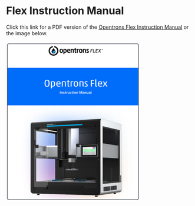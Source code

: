 # Flex Instruction Manual

Click this link for a PDF version of the [Opentrons Flex Instruction Manual](https://insights.opentrons.com/hubfs/Products/Flex/Opentrons%20Flex%20Manual.pdf?_gl=1*692t7q*_ga*MTE0MDUyMjE0Ni4xNjg0MzU4Mzc0*_ga_66HK7MC5D7*MTcwMTAxOTk3My4xNC4xLjE3MDEwMjIzNDUuNDAuMC4w*_ga_GNSMNLW4RY*MTcwMTAxOTk3My4xNC4xLjE3MDEwMjIzNDUuNDAuMC4w) or the image below. 

[![Flex manual cover](../images/flex-cover70-copy.png)](https://insights.opentrons.com/hubfs/Products/Flex/Opentrons%20Flex%20Manual.pdf?_gl=1*692t7q*_ga*MTE0MDUyMjE0Ni4xNjg0MzU4Mzc0*_ga_66HK7MC5D7*MTcwMTAxOTk3My4xNC4xLjE3MDEwMjIzNDUuNDAuMC4w*_ga_GNSMNLW4RY*MTcwMTAxOTk3My4xNC4xLjE3MDEwMjIzNDUuNDAuMC4w)

